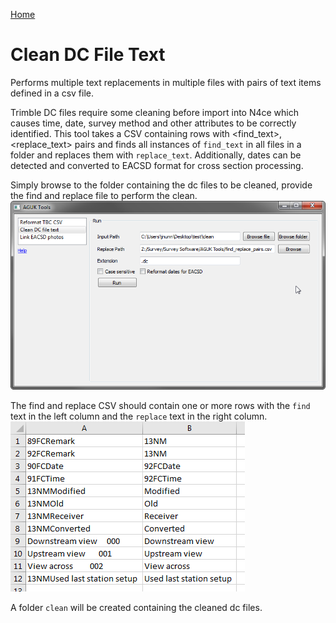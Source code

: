 [Home](readme.md)

# Clean DC File Text

Performs multiple text replacements in multiple files with pairs of text items defined in a csv file.

Trimble DC files require some cleaning before import into N4ce which causes time, date, survey method and other attributes to be correctly identified. This tool takes a CSV containing rows with \<find_text>,\<replace_text> pairs and finds all instances of `find_text` in all files in a folder and replaces them with `replace_text`. Additionally, dates can be detected and converted to EACSD format for cross section processing.

Simply browse to the folder containing the dc files to be cleaned, provide the find and replace file to perform the clean.
![Setup](images/clean_dc_file_text/setup.png)

The find and replace CSV should contain one or more rows with the `find` text in the left column and the `replace` text in the right column.
![Find and replace pairs](images/clean_dc_file_text/find_replace_pairs.png)

A folder `clean` will be created containing the cleaned dc files.
